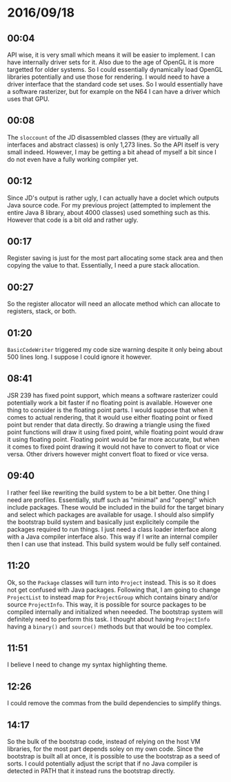 # 2016/09/18

## 00:04

API wise, it is very small which means it will be easier to implement. I can
have internally driver sets for it. Also due to the age of OpenGL it is more
targetted for older systems. So I could essentially dynamically load OpenGL
libraries potentially and use those for rendering. I would need to have a
driver interface that the standard code set uses. So I would essentially have
a software rasterizer, but for example on the N64 I can have a driver which
uses that GPU.

## 00:08

The `sloccount` of the JD disassembled classes (they are virtually all
interfaces and abstract classes) is only 1,273 lines. So the API itself is
very small indeed. However, I may be getting a bit ahead of myself a bit since
I do not even have a fully working compiler yet.

## 00:12

Since JD's output is rather ugly, I can actually have a doclet which outputs
Java source code. For my previous project (attempted to implement the entire
Java 8 library, about 4000 classes) used something such as this. However that
code is a bit old and rather ugly.


## 00:17

Register saving is just for the most part allocating some stack area and then
copying the value to that. Essentially, I need a pure stack allocation.

## 00:27

So the register allocator will need an allocate method which can allocate to
registers, stack, or both.

## 01:20

`BasicCodeWriter` triggered my code size warning despite it only being about
500 lines long. I suppose I could ignore it however.

## 08:41

JSR 239 has fixed point support, which means a software rasterizer could
potentially work a bit faster if no floating point is available. However one
thing to consider is the floating point parts. I would suppose that when it
comes to actual rendering, that it would use either floating point or fixed
point but render that data directly. So drawing a triangle using the fixed
point functions will draw it using fixed point, while floating point would
draw it using floating point. Floating point would be far more accurate, but
when it comes to fixed point drawing it would not have to convert to float
or vice versa. Other drivers however might convert float to fixed or vice
versa.

## 09:40

I rather feel like rewriting the build system to be a bit better. One thing I
need are profiles. Essentially, stuff such as "minimal" and "opengl" which
include packages. These would be included in the build for the target binary
and select which packages are available for usage. I should also simplify the
bootstrap build system and basically just explicitely compile the packages
required to run things. I just need a class loader interface along with a
Java compiler interface also. This way if I write an internal compiler then
I can use that instead. This build system would be fully self contained.

## 11:20

Ok, so the `Package` classes will turn into `Project` instead. This is so it
does not get confused with Java packages. Following that, I am going to
change `ProjectList` to instead map for `ProjectGroup` which contains binary
and/or source `ProjectInfo`. This way, it is possible for source packages to
be compiled internally and initialized when neeeded. The bootstrap system will
definitely need to perform this task. I thought about having `ProjectInfo`
having a `binary()` and `source()` methods but that would be too complex.

## 11:51

I believe I need to change my syntax highlighting theme.

## 12:26

I could remove the commas from the build dependencies to simplify things.

## 14:17

So the bulk of the bootstrap code, instead of relying on the host VM libraries,
for the most part depends soley on my own code. Since the bootstrap is built
all at once, it is possible to use the bootstrap as a seed of sorts. I could
potentially adjust the script that if no Java compiler is detected in PATH
that it instead runs the bootstrap directly.

